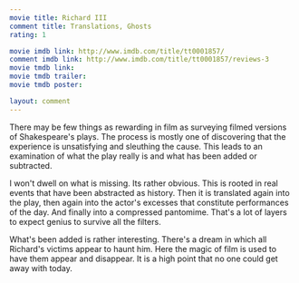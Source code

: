```yaml
---
movie title: Richard III
comment title: Translations, Ghosts
rating: 1

movie imdb link: http://www.imdb.com/title/tt0001857/
comment imdb link: http://www.imdb.com/title/tt0001857/reviews-3
movie tmdb link: 
movie tmdb trailer: 
movie tmdb poster: 

layout: comment
---
```


There may be few things as rewarding in film as surveying filmed versions of Shakespeare's plays. The process is mostly one of discovering that the experience is unsatisfying and sleuthing the cause. This leads to an examination of what the play really is and what has been added or subtracted.

I won't dwell on what is missing. Its rather obvious. This is rooted in real events that have been abstracted as history. Then it is translated again into the play, then again into the actor's excesses that constitute performances of the day. And finally into a compressed pantomime. That's a lot of layers to expect genius to survive all the filters.

What's been added is rather interesting. There's a dream in which all Richard's victims appear to haunt him. Here the magic of film is used to have them appear and disappear. It is a high point that no one could get away with today.